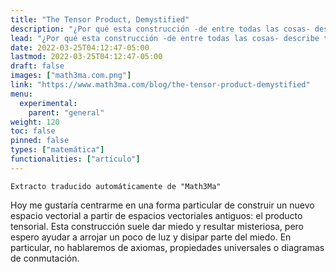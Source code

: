 ```yaml
---
title: "The Tensor Product, Demystified"
description: "¿Por qué esta construcción -de entre todas las cosas- describe tan bien y con tanta naturalidad las interacciones dentro de un sistema cuántico?"
lead: "¿Por qué esta construcción -de entre todas las cosas- describe tan bien y con tanta naturalidad las interacciones dentro de un sistema cuántico?"
date: 2022-03-25T04:12:47-05:00
lastmod: 2022-03-25T04:12:47-05:00
draft: false
images: ["math3ma.com.png"]
link: "https://www.math3ma.com/blog/the-tensor-product-demystified"
menu:
  experimental:
    parent: "general"
weight: 120
toc: false
pinned: false
types: ["matemática"]
functionalities: ["artículo"]
---
```


```text
Extracto traducido automáticamente de "Math3Ma"
```

Hoy me gustaría centrarme en una forma particular de construir un nuevo espacio vectorial a partir de espacios vectoriales antiguos: el producto tensorial. Esta construcción suele dar miedo y resultar misteriosa, pero espero ayudar a arrojar un poco de luz y disipar parte del miedo. En particular, no hablaremos de axiomas, propiedades universales o diagramas de conmutación.
